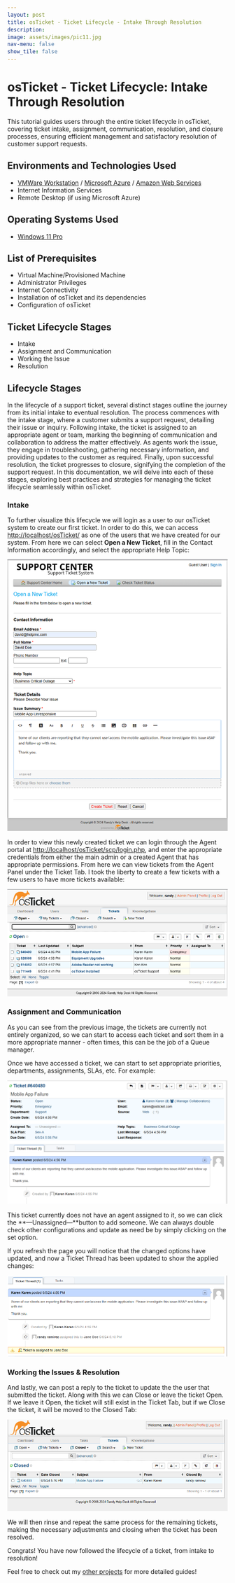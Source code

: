 ```yaml
---
layout: post
title: osTicket - Ticket Lifecycle - Intake Through Resolution
description: 
image: assets/images/pic11.jpg
nav-menu: false
show_tile: false
---
```


# osTicket - Ticket Lifecycle: Intake Through Resolution

This tutorial guides users through the entire ticket lifecycle in osTicket, covering ticket intake, assignment, communication, resolution, and closure processes, ensuring efficient management and satisfactory resolution of customer support requests.

## Environments and Technologies Used

- [VMWare Workstation](https://www.vmware.com/content/vmware/vmware-published-sites/us/products/workstation-player/workstation-player-evaluation.html.html.html) / [Microsoft Azure](https://azure.microsoft.com/en-us/free) / [Amazon Web Services](https://aws.amazon.com/)
- Internet Information Services
- Remote Desktop (if using Microsoft Azure)

## Operating Systems Used

- [Windows 11 Pro](https://www.microsoft.com/software-download/windows11)

## List of Prerequisites

- Virtual Machine/Provisioned Machine
- Administrator Privileges
- Internet Connectivity
- Installation of osTicket and its dependencies
- Configuration of osTicket

## Ticket Lifecycle Stages

- Intake
- Assignment and Communication
- Working the Issue
- Resolution

## Lifecycle Stages

In the lifecycle of a support ticket, several distinct stages outline the journey from its initial intake to eventual resolution. The process commences with the intake stage, where a customer submits a support request, detailing their issue or inquiry. Following intake, the ticket is assigned to an appropriate agent or team, marking the beginning of communication and collaboration to address the matter effectively. As agents work the issue, they engage in troubleshooting, gathering necessary information, and providing updates to the customer as required. Finally, upon successful resolution, the ticket progresses to closure, signifying the completion of the support request. In this documentation, we will delve into each of these stages, exploring best practices and strategies for managing the ticket lifecycle seamlessly within osTicket.

### Intake

To further visualize this lifecycle we will login as a user to our osTicket system to create our first ticket. In order to do this, we can access [http://localhost/osTicket/](http://localhost/osTicket/) as one of the users that we have created for our system. From here we can select **Open a New Ticket**, fill in the Contact Information accordingly, and select the appropriate Help Topic: 

![Untitled](osTicket%20-%20Ticket%20Lifecycle%20Intake%20Through%20Resolut%20a829d36c8b0541c9bb7d785f1b3c3025/Untitled.png)

In order to view this newly created ticket we can login through the Agent portal at [http://localhost/osTicket/scp/login.php](http://localhost/osTicket/scp/login.php), and enter the appropriate credentials from either the main admin or a created Agent that has appropriate permissions. From here we can view tickets from the Agent Panel under the Ticket Tab. I took the liberty to create a few tickets with a few users to have more tickets available: 

![Untitled](osTicket%20-%20Ticket%20Lifecycle%20Intake%20Through%20Resolut%20a829d36c8b0541c9bb7d785f1b3c3025/Untitled%201.png)

### Assignment and Communication

As you can see from the previous image, the tickets are currently not entirely organized, so we can start to access each ticket and sort them in a more appropriate manner - often times, this can be the job of a Queue manager. 

Once we have accessed a ticket, we can start to set appropriate priorities, departments, assignments, SLAs, etc. For example:

![Untitled](osTicket%20-%20Ticket%20Lifecycle%20Intake%20Through%20Resolut%20a829d36c8b0541c9bb7d785f1b3c3025/ee597be2-bb32-4936-8b72-d3f88150db4b.png)

This ticket currently does not have an agent assigned to it, so we can click the **—Unassigned—**button to add someone. We can always double check other configurations and update as need be by simply clicking on the set option.   

If you refresh the page you will notice that the changed options have updated, and now a Ticket Thread has been updated to show the applied changes: 

![Untitled](osTicket%20-%20Ticket%20Lifecycle%20Intake%20Through%20Resolut%20a829d36c8b0541c9bb7d785f1b3c3025/Untitled%202.png)

### Working the Issues & Resolution

And lastly, we can post a reply to the ticket to update the the user that submitted the ticket. Along with this we can Close or leave the ticket Open. If we leave it Open, the ticket will still exist in the Ticket Tab, but if we Close the ticket, it will be moved to the Closed Tab: 

![Untitled](osTicket%20-%20Ticket%20Lifecycle%20Intake%20Through%20Resolut%20a829d36c8b0541c9bb7d785f1b3c3025/Untitled%203.png)

We will then rinse and repeat the same process for the remaining tickets, making the necessary adjustments and closing when the ticket has been resolved.

Congrats! You have now followed the lifecycle of a ticket, from intake to resolution!

Feel free to check out my [other projects](https://randyramirez95.github.io/landing.html) for more detailed guides!